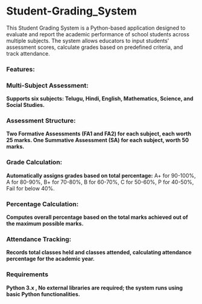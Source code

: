 # Student-Grading_System
This Student Grading System is a Python-based application designed to evaluate and report the academic performance of school students across multiple subjects. The system allows educators to input students' assessment scores, calculate grades based on predefined criteria, and track attendance.

### **Features:**
### **Multi-Subject Assessment:** 
**Supports six subjects: Telugu, Hindi, English, Mathematics, Science, and Social Studies.**
### **Assessment Structure:**
**Two Formative Assessments (FA1 and FA2) for each subject, each worth 25 marks.
One Summative Assessment (SA) for each subject, worth 50 marks.**
### **Grade Calculation:** 
**Automatically assigns grades based on total percentage:**
A+ for 90-100%,
A for 80-90%,
B+ for 70-80%,
B for 60-70%,
C for 50-60%,
P for 40-50%,
Fail for below 40%.
### **Percentage Calculation:** 
**Computes overall percentage based on the total marks achieved out of the maximum possible marks.**
### **Attendance Tracking:** 
**Records total classes held and classes attended, calculating attendance percentage for the academic year.**

### **Requirements**
**Python 3.x , No external libraries are required; the system runs using basic Python functionalities.**

